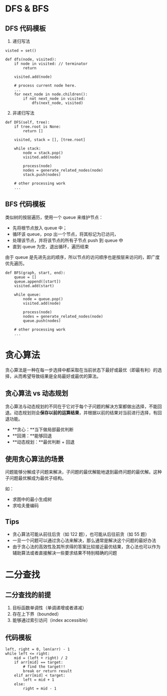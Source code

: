# DFS & BFS

## DFS 代码模板

1. 递归写法

```
visted = set()

def dfs(node, visited):
    if node in visited: // terminator
        return

    visited.add(node)

    # process current node here.
    ...
    for next_node in node.children():
        if not next_node in visited:
            dfs(next_node, visited)            
```

2. 非递归写法

```
def DFS(self, tree):
    if tree.root is None:
        return []

    visited, stack = [], [tree.root]

    while stack:
        node = stack.pop()
        visited.add(node)

        process(node)
        nodes = generate_related_nodes(node)
        stack.push(nodes)

    # other processing work
    ...
```

## BFS 代码模板

类似树的按层遍历，使用一个 queue 来维护节点：

- 先将根节点放入 queue 中；
- 循环该 queue，pop 出一个节点，将其标记为已访问，
- 处理该节点，并将该节点的所有子节点 push 到 queue 中
- 直到 queue 为空，退出循环，遍历结束

由于 queue 是先进先出的顺序，所以节点的访问顺序也是按层来访问的，即广度优先遍历。

```
def BFS(graph, start, end):
    queue = []
    queue.append([start])
    visited.add(start)

    while queue:
        node = queue.pop()
        visited.add(node)

        process(node)
        nodes = generate_related_nodes(node)
        queue.push(nodes)

    # other processing work
    ...
```

# 贪心算法

贪心算法是一种在每一步选择中都采取在当前状态下最好或最优（即最有利）的选择，从而希望导致结果是全局最好或最优的算法。

## 贪心算法 vs 动态规划

贪心算法与动态规划的不同在于它对于每个子问题的解决方案都做出选择，不能回退。动态规划则会**保存以前的运算结果**，并根据以前的结果对当前进行选择，有回退功能。

- **贪心：**当下做局部最优判断
- **回溯：**能够回退
- **动态规划：**最优判断 + 回退

## 使用贪心算法的场景

问题能够分解成子问题来解决，子问题的最优解能地退到最终问题的最优解。这种子问题最优解成为最优子结构。

如：

- 求图中的最小生成树
- 求哈夫曼编码

## Tips

- 贪心算法可能从前往后贪（如 122 题），也可能从后往前贪（如 55 题）
- 一旦一个问题可以通过贪心法来解决，那么通常是解决这个问题的最好办法
- 由于贪心法的高效性及其所求得的答案比较接近最优结果，贪心法也可以作为辅助算法或者直接解决一些要求结果不特别精确的问题

# 二分查找

## 二分查找的前提

1. 目标函数单调性（单调递增或者递减）
2. 存在上下界（bounded）
3. 能够通过索引访问（index accessible）

## 代码模板

```
left, right = 0, len(arr) - 1
while left <= right:
    mid = (left + right) / 2
    if arr[mid] == target:
        # find the target!!
        break or return result
    elif arr[mid] < target:
        left = mid + 1
    else:
        right = mid - 1
```



  

